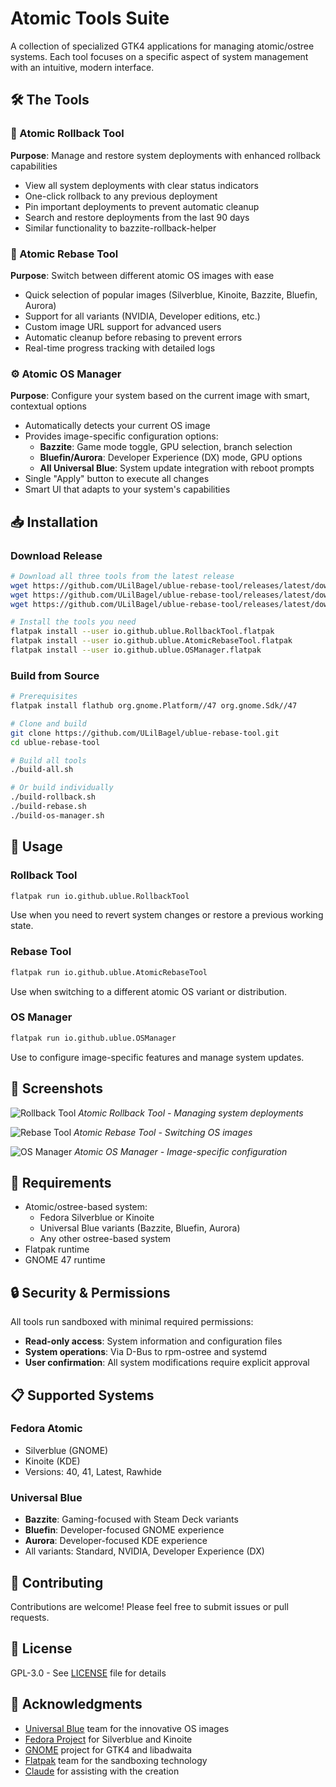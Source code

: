 # Atomic Tools Suite

A collection of specialized GTK4 applications for managing atomic/ostree systems. Each tool focuses on a specific aspect of system management with an intuitive, modern interface.

## 🛠️ The Tools

### 🔄 Atomic Rollback Tool
**Purpose**: Manage and restore system deployments with enhanced rollback capabilities

- View all system deployments with clear status indicators
- One-click rollback to any previous deployment
- Pin important deployments to prevent automatic cleanup
- Search and restore deployments from the last 90 days
- Similar functionality to bazzite-rollback-helper

### 🔀 Atomic Rebase Tool  
**Purpose**: Switch between different atomic OS images with ease

- Quick selection of popular images (Silverblue, Kinoite, Bazzite, Bluefin, Aurora)
- Support for all variants (NVIDIA, Developer editions, etc.)
- Custom image URL support for advanced users
- Automatic cleanup before rebasing to prevent errors
- Real-time progress tracking with detailed logs

### ⚙️ Atomic OS Manager
**Purpose**: Configure your system based on the current image with smart, contextual options

- Automatically detects your current OS image
- Provides image-specific configuration options:
  - **Bazzite**: Game mode toggle, GPU selection, branch selection
  - **Bluefin/Aurora**: Developer Experience (DX) mode, GPU options
  - **All Universal Blue**: System update integration with reboot prompts
- Single "Apply" button to execute all changes
- Smart UI that adapts to your system's capabilities

## 📥 Installation

### Download Release
```bash
# Download all three tools from the latest release
wget https://github.com/ULilBagel/ublue-rebase-tool/releases/latest/download/io.github.ublue.RollbackTool.flatpak
wget https://github.com/ULilBagel/ublue-rebase-tool/releases/latest/download/io.github.ublue.AtomicRebaseTool.flatpak
wget https://github.com/ULilBagel/ublue-rebase-tool/releases/latest/download/io.github.ublue.OSManager.flatpak

# Install the tools you need
flatpak install --user io.github.ublue.RollbackTool.flatpak
flatpak install --user io.github.ublue.AtomicRebaseTool.flatpak
flatpak install --user io.github.ublue.OSManager.flatpak
```

### Build from Source
```bash
# Prerequisites
flatpak install flathub org.gnome.Platform//47 org.gnome.Sdk//47

# Clone and build
git clone https://github.com/ULilBagel/ublue-rebase-tool.git
cd ublue-rebase-tool

# Build all tools
./build-all.sh

# Or build individually
./build-rollback.sh
./build-rebase.sh
./build-os-manager.sh
```

## 🚀 Usage

### Rollback Tool
```bash
flatpak run io.github.ublue.RollbackTool
```
Use when you need to revert system changes or restore a previous working state.

### Rebase Tool
```bash
flatpak run io.github.ublue.AtomicRebaseTool
```
Use when switching to a different atomic OS variant or distribution.

### OS Manager
```bash
flatpak run io.github.ublue.OSManager
```
Use to configure image-specific features and manage system updates.

## 📸 Screenshots

![Rollback Tool](screenshots/rollback-tool.png)
*Atomic Rollback Tool - Managing system deployments*

![Rebase Tool](screenshots/rebase-tool.png)
*Atomic Rebase Tool - Switching OS images*

![OS Manager](screenshots/os-manager.png)
*Atomic OS Manager - Image-specific configuration*

## 🔧 Requirements

- Atomic/ostree-based system:
  - Fedora Silverblue or Kinoite
  - Universal Blue variants (Bazzite, Bluefin, Aurora)
  - Any other ostree-based system
- Flatpak runtime
- GNOME 47 runtime

## 🔒 Security & Permissions

All tools run sandboxed with minimal required permissions:

- **Read-only access**: System information and configuration files
- **System operations**: Via D-Bus to rpm-ostree and systemd
- **User confirmation**: All system modifications require explicit approval

## 📋 Supported Systems

### Fedora Atomic
- Silverblue (GNOME)
- Kinoite (KDE)
- Versions: 40, 41, Latest, Rawhide

### Universal Blue
- **Bazzite**: Gaming-focused with Steam Deck variants
- **Bluefin**: Developer-focused GNOME experience
- **Aurora**: Developer-focused KDE experience
- All variants: Standard, NVIDIA, Developer Experience (DX)

## 🤝 Contributing

Contributions are welcome! Please feel free to submit issues or pull requests.

## 📄 License

GPL-3.0 - See [LICENSE](LICENSE) file for details

## 🙏 Acknowledgments

- [Universal Blue](https://universal-blue.org/) team for the innovative OS images
- [Fedora Project](https://fedoraproject.org/) for Silverblue and Kinoite
- [GNOME](https://gnome.org/) project for GTK4 and libadwaita
- [Flatpak](https://flatpak.org/) team for the sandboxing technology
- [Claude](https://claude.a) for assisting with the creation
